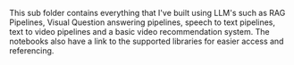 This sub folder contains everything that I've built using LLM's such as RAG Pipelines, Visual Question answering pipelines, speech to text pipelines, text to video pipelines and a basic video recommendation system. The notebooks also have a link to the supported libraries for easier access and referencing.
